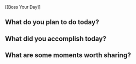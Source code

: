 [[Boss Your Day]]

## What do you plan to do today?



## What did you accomplish today?



## What are some moments worth sharing?


